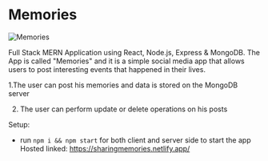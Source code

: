 # Memories

![Memories](https://i.ibb.co/Z8Y0CJv/Screenshot-2020-10-30-at-11-10-04.png)

Full Stack MERN Application using React, Node.js, Express & MongoDB. The App is called "Memories" and it is a simple social media app that allows users to post interesting events that happened in their lives.

1.The user can post his memories and data is stored on the MongoDB server

2. The user can perform update or delete operations on his posts


Setup:
- run ```npm i && npm start``` for both client and server side to start the app
Hosted linked: https://sharingmemories.netlify.app/
